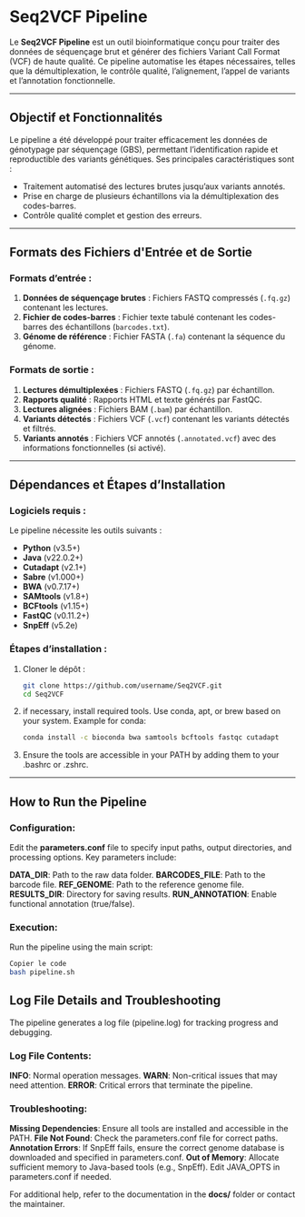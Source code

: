 # Seq2VCF Pipeline

Le **Seq2VCF Pipeline** est un outil bioinformatique conçu pour traiter des données de séquençage brut et générer des fichiers Variant Call Format (VCF) de haute qualité. Ce pipeline automatise les étapes nécessaires, telles que la démultiplexation, le contrôle qualité, l’alignement, l’appel de variants et l’annotation fonctionnelle.

---

## Objectif et Fonctionnalités

Le pipeline a été développé pour traiter efficacement les données de génotypage par séquençage (GBS), permettant l’identification rapide et reproductible des variants génétiques. Ses principales caractéristiques sont :  
- Traitement automatisé des lectures brutes jusqu’aux variants annotés.  
- Prise en charge de plusieurs échantillons via la démultiplexation des codes-barres.  
- Contrôle qualité complet et gestion des erreurs.

---

## Formats des Fichiers d'Entrée et de Sortie

### Formats d’entrée :
1. **Données de séquençage brutes** : Fichiers FASTQ compressés (`.fq.gz`) contenant les lectures.  
2. **Fichier de codes-barres** : Fichier texte tabulé contenant les codes-barres des échantillons (`barcodes.txt`).  
3. **Génome de référence** : Fichier FASTA (`.fa`) contenant la séquence du génome.

### Formats de sortie :
1. **Lectures démultiplexées** : Fichiers FASTQ (`.fq.gz`) par échantillon.  
2. **Rapports qualité** : Rapports HTML et texte générés par FastQC.  
3. **Lectures alignées** : Fichiers BAM (`.bam`) par échantillon.  
4. **Variants détectés** : Fichiers VCF (`.vcf`) contenant les variants détectés et filtrés.  
5. **Variants annotés** : Fichiers VCF annotés (`.annotated.vcf`) avec des informations fonctionnelles (si activé).

---

## Dépendances et Étapes d’Installation

### Logiciels requis :
Le pipeline nécessite les outils suivants :  
- **Python** (v3.5+)  
- **Java** (v22.0.2+)  
- **Cutadapt** (v2.1+)  
- **Sabre** (v1.000+)  
- **BWA** (v0.7.17+)  
- **SAMtools** (v1.8+)  
- **BCFtools** (v1.15+)  
- **FastQC** (v0.11.2+)  
- **SnpEff** (v5.2e)

### Étapes d’installation :
1. Cloner le dépôt :
   ```bash
   git clone https://github.com/username/Seq2VCF.git
   cd Seq2VCF
   ```
2. if necessary, install required tools.  Use conda, apt, or brew based on your system. Example for conda:
     ```bash
   conda install -c bioconda bwa samtools bcftools fastqc cutadapt
   ```
3. Ensure the tools are accessible in your PATH by adding them to your .bashrc or .zshrc.

---
## How to Run the Pipeline
### Configuration:
Edit the **parameters.conf** file to specify input paths, output directories, and processing options. Key parameters include:

**DATA_DIR**: Path to the raw data folder.
**BARCODES_FILE**: Path to the barcode file.
**REF_GENOME**: Path to the reference genome file.
**RESULTS_DIR**: Directory for saving results.
**RUN_ANNOTATION**: Enable functional annotation (true/false).
### Execution:
Run the pipeline using the main script:

```bash
Copier le code
bash pipeline.sh
```

## Log File Details and Troubleshooting
The pipeline generates a log file (pipeline.log) for tracking progress and debugging.

### Log File Contents:
**INFO**: Normal operation messages.
**WARN**: Non-critical issues that may need attention.
**ERROR**: Critical errors that terminate the pipeline.
### Troubleshooting:
**Missing Dependencies**: Ensure all tools are installed and accessible in the PATH.
**File Not Found**: Check the parameters.conf file for correct paths.
**Annotation Errors**: If SnpEff fails, ensure the correct genome database is downloaded and specified in parameters.conf.
**Out of Memory**: Allocate sufficient memory to Java-based tools (e.g., SnpEff). Edit JAVA_OPTS in parameters.conf if needed.

For additional help, refer to the documentation in the **docs/** folder or contact the maintainer.
